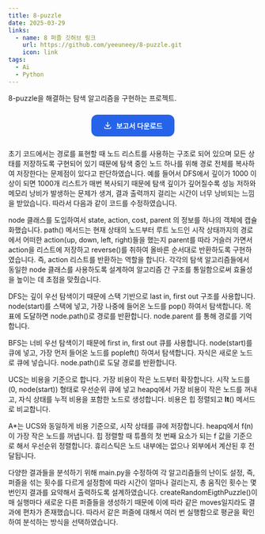 ```yaml
---
title: 8-puzzle
date: 2025-03-29
links:
  - name: 8 퍼즐 깃허브 링크
    url: https://github.com/yeeuneey/8-puzzle.git
    icon: link
tags:
  - Ai
  - Python
---
```


8-puzzle을 해결하는 탐색 알고리즘을 구현하는 프로젝트.

<!--more-->

<div style="text-align: center; margin: 24px 0;">
  <a href="/uploads/8-puzzle-report.pdf" download
     style="
       display: inline-flex;
       align-items: center;
       gap: 8px;
       background-color: #2563eb;
       color: white;
       padding: 12px 24px;
       border-radius: 12px;
       font-weight: 600;
       text-decoration: none;
       transition: background-color 0.3s;
     "
     onmouseover="this.style.backgroundColor='#1e40af'"
     onmouseout="this.style.backgroundColor='#2563eb'">
    <svg xmlns='http://www.w3.org/2000/svg' width='18' height='18' fill='none' viewBox='0 0 24 24' stroke='currentColor'><path stroke-linecap='round' stroke-linejoin='round' stroke-width='2' d="M4 16v2a2 2 0 002 2h12a2 2 0 002-2v-2M7 10l5 5 5-5M12 15V3"/></svg>
    보고서 다운로드
  </a>
</div>


초기 코드에서는 경로를 표현할 때 노드 리스트를 사용하는 구조로 되어 있으며 모든 상태를 저장하도록 구현되어 있기 때문에 탐색 중인 노드 하나를 위해 경로 전체를 복사하여 저장한다는 문제점이 있다고 판단하였습니다. 예를 들어서 DFS에서 깊이가 1000 이상이 되면 1000개 리스트가 매번 복사되기 때문에 탐색 깊이가 깊어질수록 성능 저하와 메모리 낭비가 발생하는 문제가 생겨, 결과 출력까지 걸리는 시간이 너무 낭비되는 느낌을 받았습니다. 따라서 다음과 같이 코드를 수정하였습니다.

node 클래스를 도입하여서 state, action, cost, parent 의 정보를 하나의 객체에 캡슐화했습니다. path() 메서드는 현재 상태의 노드부터 루트 노드인 시작 상태까지의 경로에서 어떠한 action(up, down, left, right)들을 했는지 parent를 따라 거슬러 가면서 action을 리스트에 저장하고 reverse()를 취하여 올바른 순서대로 반환하도록 구현하였습니다. 즉, action 리스트를 반환하는 역할을 합니다. 각각의 탐색 알고리즘들에서 동일한 node 클래스를 사용하도록 설계하여 알고리즘 간 구조를 통일함으로써 효율성을 높이는 데 초점을 맞췄습니다.

DFS는 깊이 우선 탐색이기 때문에 스택 기반으로 last in, first out 구조를 사용합니다. node(start)를 스택에 넣고, 가장 나중에 들어온 노드를 pop() 하여서 탐색합니다. 목표에 도달하면 node.path()로 경로를 반환합니다. node.parent 를 통해 경로를 기억합니다.

BFS는 너비 우선 탐색이기 때문에 first in, first out 큐를 사용합니다. node(start)를 큐에 넣고, 가장 먼저 들어온 노드를 popleft() 하여서 탐색합니다. 자식은 새로운 노드로 큐에 넣습니다. node.path()로 도달 경로를 반환합니다.

UCS는 비용을 기준으로 합니다. 가장 비용이 작은 노드부터 확장합니다. 시작 노드를 (0, node(start)) 형태로 우선순위 큐에 넣고 heapq에서 가장 비용이 작은 노드를 꺼내고, 자식 상태를 누적 비용을 포함한 노드로 생성합니다. 비용은 힙 정렬되고 __lt__() 메서드로 비교합니다. 

A*는 UCS와 동일하게 비용 기준으로, 시작 상태를 큐에 저장합니다. heapq에서 f(n)이 가장 작은 노드를 꺼냅니다. 힙 정렬할 때 튜플의 첫 번째 요소가 되는 f 값을 기준으로 해서 우선순위 정렬합니다. 휴리스틱은 노드 내부에는 없으나 외부에서 계산된 후 전달됩니다.

다양한 결과들을 분석하기 위해 main.py을 수정하여 각 알고리즘들의 난이도 설정, 즉, 퍼즐을 섞는 횟수를 다르게 설정함에 따라 시간이 얼마나 걸리는지, 총 움직인 횟수는 몇 번인지 결과를 요약해서 출력하도록 설계하였습니다. createRandomEigthPuzzle()이 매 실행마다 새로운 다른 퍼즐들을 생성하기 때문에 이에 따라 같은 moves일지라도 결과에 편차가 존재했습니다. 따라서 같은 퍼즐에 대해서 여러 번 실행함으로 평균을 확인하여 분석하는 방식을 선택하였습니다.